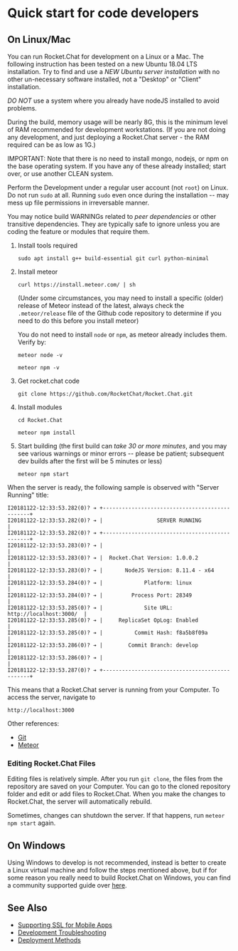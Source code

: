 # Quick start for code developers

## On Linux/Mac

You can run Rocket.Chat for development on a Linux or a Mac. The following instruction has been tested on a new Ubuntu 18.04 LTS installation.    Try to find and use a *NEW Ubuntu server installation* with no other un-necessary software installed, not a "Desktop" or "Client" installation.

*DO NOT* use a system where you already have nodeJS installed to avoid problems.

During the build, memory usage will be nearly 8G, this is the minimum level of RAM recommended for development workstations.  (If you are not doing any development, and just deploying a Rocket.Chat server - the RAM required can be as low as 1G.)

IMPORTANT:  Note that there is no need to install mongo, nodejs, or npm on the base operating system.  If you have any of these already installed; start over, or use another CLEAN system.

Perform the Development under a regular user account (not `root`) on Linux.  Do not run `sudo` at all.   Running `sudo` even once  during the installation -- may mess up file permissions in irreversable manner.

You may notice build WARNINGs related to _peer dependencies_  or other transitive dependencies.  They are typically safe to ignore unless you are coding the feature or modules that require them.

1. Install tools required

    `sudo apt install g++ build-essential git curl python-minimal`

2. Install meteor

    `curl https://install.meteor.com/ | sh`

   (Under some circumstances, you may need to install a specific (older) release of Meteor instead of the latest, always check the `.meteor/release` file of the Github code repository to determine if you need to do this before you install meteor)

    You do not need to install `node` or `npm`, as meteor already includes them.  Verify by:

    `meteor node -v`

    `meteor npm -v`

3. Get rocket.chat code

    `git clone https://github.com/RocketChat/Rocket.Chat.git`

4. Install modules

    `cd Rocket.Chat`

    `meteor npm install`

5. Start building (the first build can *take 30 or more minutes*, and you may see various warnings or minor errors --  please be patient;  subsequent dev builds after the first will be 5 minutes or less)

    `meteor npm start`

When the server is ready, the following sample is observed with "Server Running" title:

```
I20181122-12:33:53.282(0)? ➔ +-----------------------------------------------+
I20181122-12:33:53.282(0)? ➔ |                 SERVER RUNNING                |
I20181122-12:33:53.282(0)? ➔ +-----------------------------------------------+
I20181122-12:33:53.283(0)? ➔ |                                               |
I20181122-12:33:53.283(0)? ➔ |  Rocket.Chat Version: 1.0.0.2          |
I20181122-12:33:53.283(0)? ➔ |       NodeJS Version: 8.11.4 - x64            |
I20181122-12:33:53.284(0)? ➔ |             Platform: linux                   |
I20181122-12:33:53.284(0)? ➔ |         Process Port: 28349                   |
I20181122-12:33:53.285(0)? ➔ |             Site URL: http://localhost:3000/  |
I20181122-12:33:53.285(0)? ➔ |     ReplicaSet OpLog: Enabled                 |
I20181122-12:33:53.285(0)? ➔ |          Commit Hash: f8a5b8f09a              |
I20181122-12:33:53.286(0)? ➔ |        Commit Branch: develop                 |
I20181122-12:33:53.286(0)? ➔ |                                               |
I20181122-12:33:53.287(0)? ➔ +-----------------------------------------------+
```

This means that a Rocket.Chat server is running from your Computer. To access the server, navigate to

`http://localhost:3000`

Other references:

- [Git](https://git-scm.com/book/en/v2/Getting-Started-Installing-Git)
- [Meteor](https://www.meteor.com/install)

### Editing Rocket.Chat Files

Editing files is relatively simple. After you run `git clone`, the files from the repository are saved on
your Computer. You can go to the cloned repository folder and edit or add files to Rocket.Chat.
When you make the changes to Rocket.Chat, the server will automatically rebuild.

Sometimes, changes can shutdown the server. If that happens, run `meteor npm start` again.

## On Windows

Using Windows to develop is not recommended, instead is better to create a Linux virtual machine and follow the steps mentioned above, but if for some reason you really need to build Rocket.Chat on Windows, you can find a community supported guide over [here](../../installation/community-supported-installation/windows-server/).

## See Also

- [Supporting SSL for Mobile Apps](../mobile-apps/supporting-ssl/)
- [Development Troubleshooting](../../developer-guides/troubleshooting/)
- [Deployment Methods](../../installation/paas-deployments/)

